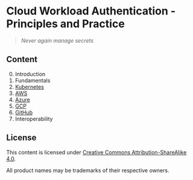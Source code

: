 # Cloud Workload Authentication - Principles and Practice

> _Never again manage secrets_


## Content

0. Introduction
1. Fundamentals
2. [Kubernetes](content/02-kubernetes.md)
3. [AWS](content/03-aws.md)
4. [Azure](content/04-azure.md)
5. [GCP](content/05-gcp.md)
6. [GitHub](content/06-github.md)
7. Interoperability


## License

This content is licensed under [Creative Commons Attribution-ShareAlike 4.0](LICENSE).

All product names may be trademarks of their respective owners.
